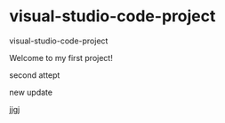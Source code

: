 # visual-studio-code-project
visual-studio-code-project

Welcome to my first project!


second attept

new update

jjgj